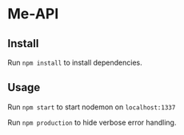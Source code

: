 # Me-API

## Install
Run `npm install` to install dependencies.

## Usage
Run `npm start` to start nodemon on `localhost:1337`

Run `npm production` to hide verbose error handling.
